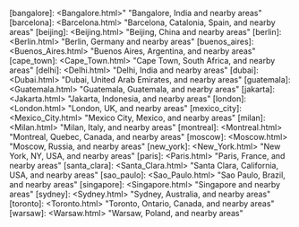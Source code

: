 [all_pages]: <All_Pages.html> "All Pages in this Wiki"
[all_articles]: <articles/All_Articles.html> "All Articles in this Wiki"
[all_slides]: <slides/All_Slides.html> "All Presentations in this Wiki"
[all_news]: <news/index.html> "All News in this Wiki"
[recent_changes]: <Recent_Changes.html> "Recent changes in this Wiki"

[adobe_air]: <Adobe_AIR.html> "Adobe Integrated Runtime (AIR)"
[alicejs]: <AliceJS.html> "Alice - A Lightweight Independent CSS Engine"
[air]: <AIR.html> "Adobe Integrated Runtime (AIR)"
[apache_cordova]: <Apache_Cordova.html> "The Open Source HTML5 Cross-Platform Framework"
[bbuijs]: <bbUIjs.html> "A WebWorks-based Framework to write HTML5 applications using BBOS and BB10 Conventions"
[blackberry_10]: <BlackBerry_10.html> "The next generation BlackBerry Platform"
[bugs]: <Bugs.html> "Filing and Searching for Bugs"
[camera]: <Camera.html> "Camera APIs"
[cascades]: <Cascades.html> "Cascades"
[cascades_samples]: <Cascades_Samples.html> "Cascades_Samples"
[debugtoken]: <DebugToken.html> "DebugToken"
[events]: <Events.html> "Events"
[frogatto]: <Frogatto.html> "A 2-D Game"
[html5]: <HTML5.html> "The BlackBerry HTML5 Software Platform"
[html5_samples]: <HTML5_Samples.html> "Open Source Samples showcasing the HTML5 technology on BlackBerry"
[nfc]: <NFC.html> "NFC - Near Field Communication"
[opencv]: <OpenCV.html> "Language that leverages GPUs"
[openframeworks]: <OpenFrameworks> "Open Source Framework for Creative Media Applications"
[opengl]: <OpenGL.html> "Language .."
[open_source]: <Open_Source.html> "Open Source Actvities at RIM"
[picturewall]: <PictureWall.html> "PictureWall Sample Application"
[phonegap]: <PhoneGap.html> "Original cross-platform framework from Nitobi"
[qml]: <QML.html> "Qt Meta Language"
[qt]: <Qt.html> "Qt"
[samples]: <Samples.html> "Code Samples"
[slideshare]: <SlideShare.html> "Presentations at SlideShare"
[threejs]: <threeJS.html> "A WebGL 3-D Framework"
[url_launcher]: <URL_Launcher> "URL Launching Application"
[webgl]: <WebGL.html> "OpenGL ES 2.0 for the Web"
[webkit]: <Webkit.html> "An Open Source Browser Layout Engine"
[webworks]: <WebWorks.html> "A framework to write HTML5 Applications for the BlackBerry Platform"
[youtube]: <YouTube.html> "Videos at YouTube"

[gameplay]: <GamePlay.html> "Portable, OpenSource Gaming Framework"
[jquery-mobile]: <jQuery-Mobile-Samples.html> "jQuery-Mobile-Samples Repository"

[code_samples]: <Code_Samples.html> "Code Samples"

[repo:bbuijs]: <http://github.com/blackberry/bbui.js> "Repository for bbUI.js HTML5 Framework"
[repo:cascades-community-samples]: <http://github.com/blackberry/Cascades-Community-Samples> "Repository for Community - RIM and non-RIM - Samples using the Cascades framework"
[repo:cascades-samples]: <http://github.com/blackberry/Cascades-Samples> "Cascades-Samples Repository"
[repo:gameplay]: <http://github.com/blackberry/Gameplay> "Portable, OpenSource Gaming Framework"
[repo:jquery-mobile-samples]: <http://github.com/blackberry/jQuery-Mobile-Samples> "jQuery-Mobile-Samples Repository"
[repo:ndk-samples]: <http://github.com/blackberry/NDK-Samples> "Native Samples that can be used with the NDK"
[repo:picturewall]: <http://github.com/blackberry/PictureWall> "HTML5 Application to display pictures on a wall of devices"
[repo:scoreloop-samples]: <http://github.com/blackberry/Scoreloop-Samples> "Socoreloop-Samples Repository"
[repo:webgl-samples]: <http://github.com/blackberry/webgl-samples> "Repository for Community - RIM and non-RIM - Samples using WebGL"
[repo:webworks-samples]: <http://github.com/blackberry/webworks-samples> "Repository for Community - RIM and non-RIM - Samples using the BlackBerry Webworks framework"

[air_samples]: <TBD> "TBD"
[bws_samples]: <TBD> "TBD"
[code_signing]: <TBD> "TBD"
[gaming_samples]: <TBD> "TBD"

[nodebeat]: <TBD> "TBD"
[qnx]: <TBD> "TBD"
[ripple]: <TBD> "TBD"
[tunneltilt]: <TBD> "TBD"

[bbw]: <TBD> "TBD"
[bb10jam]: <BlackBerry_Jam.html> "BlackBerry 10 Jam"
[devcon]: <Developer_Conferences.html> "Developer Conferences"
[devcon2011_america]: <Developer_Conferences.html> "Developer Conferences"
[devcon2011_asia]: <Developer_Conferences.html> "Developer Conferences"
[devcon2012_europe]: <Developer_Conferences.html> "Developer Conferences"


[clifford_hung]: <Clifford_Hung.html> "Clifford Hung"
[laurence_muller]: <Laurence_Muller.html> "Laurence Muller"
[tim_neil]: <Tim_Neil.html> "Tim Neil"

[jonathan_feldstein]: <TBD> "TBD"
[laurent_hasson]: <TBD> "TBD"
[ken_wallis]: <TBD> "TBD"
[gord_tanner]: <TBD> "TBD"
[andy_abgottspon]: <TBD> "TBD"
[eduardo_pelegrillopart]: <TBD> "TBD"
[george_staikos]: <TBD> "TBD"

[asl2]: <http://www.apache.org/licenses/LICENSE-2.0.html> "Apache License, Version 2.0"
[gpl]: <TBD> "TBD"
[bsd]: <http://en.wikipedia.org/wiki/BSD_licenses> "BSD Licenses, at Wikipedia"

[dc12e_dev339]: <slides/devcon2012-europe/Which_Programming_Environment_for_You.html> "Which Programming Environment is Right for You?"
[dc12e_dev311]: <slides/devcon2012-europe/Build_NFC_App.html> "How to Build an NFC-Enabled App"
[dc12e_dev319]: <slides/devcon2012-europe/Introduction_to_PlayBook_NDK.html> "Introduction to the BlackBerry PlayBook Native SDK: Building a Sample Application"
[dc12e_dev301]: <slides/devcon2012-europe/Introduction_to_WebWorks.html> "Introduction to BlackBerry WebWorks"
[dc12e_dev345]: <slides/devcon2012-europe/Mastering_Java_Layouts.html> "Mastering Java Layouts: Fields, Managers, and Screens"

[mwc2012_asaunders]: <slides/mwc2012/BlackBerry_Dev_Community.html> "The BlackBerry Developer Community"

[austin]: <Austin.html> "Austin, Texas, USA, and nearby areas"
[bangalore]: <Bangalore.html>" "Bangalore, India and nearby areas"
[barcelona]: <Barcelona.html> "Barcelona, Catalonia, Spain, and nearby areas"
[beijing]: <Beijing.html> "Beijing, China and nearby areas"
[berlin]: <Berlin.html> "Berlin, Germany and nearby areas"
[buenos_aires]: <Buenos_Aires.html> "Buenos Aires, Argentina, and nearby areas"
[cape_town]: <Cape_Town.html> "Cape Town, South Africa, and nearby areas"
[delhi]: <Delhi.html> "Delhi, India and nearby areas"
[dubai]: <Dubai.html> "Dubai, United Arab Emirates, and nearby areas"
[guatemala]: <Guatemala.html> "Guatemala, Guatemala, and nearby areas"
[jakarta]: <Jakarta.html> "Jakarta, Indonesia, and nearby areas"
[london]: <London.html> "London, UK, and nearby areas"
[mexico_city]: <Mexico_City.html> "Mexico City, Mexico, and nearby areas"
[milan]: <Milan.html> "Milan, Italy, and nearby areas"
[montreal]: <Montreal.html> "Montreal, Quebec, Canada, and nearby areas"
[moscow]: <Moscow.html> "Moscow, Russia, and nearby areas"
[new_york]: <New_York.html> "New York, NY, USA, and nearby areas"
[paris]: <Paris.html> "Paris, France, and nearby areas"
[santa_clara]: <Santa_Clara.html> "Santa Clara, California, USA, and nearby areas"
[sao_paulo]: <Sao_Paulo.html> "Sao Paulo, Brazil, and nearby areas"
[singapore]: <Singapore.html> "Singapore and nearby areas"
[sydney]: <Sydney.html> "Sydney, Australia, and nearby areas"
[toronto]: <Toronto.html> "Toronto, Ontario, Canada, and nearby areas"
[warsaw]: <Warsaw.html> "Warsaw, Poland, and nearby areas"